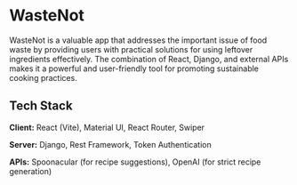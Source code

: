 
# WasteNot

WasteNot is a valuable app that addresses the important issue of food waste by providing users with practical solutions for using leftover ingredients effectively. The combination of React, Django, and external APIs makes it a powerful and user-friendly tool for promoting sustainable cooking practices.
## Tech Stack

**Client:** React (Vite), Material UI, React Router, Swiper

**Server:** Django, Rest Framework, Token Authentication

**APIs:** Spoonacular (for recipe suggestions), OpenAI (for strict recipe generation)

